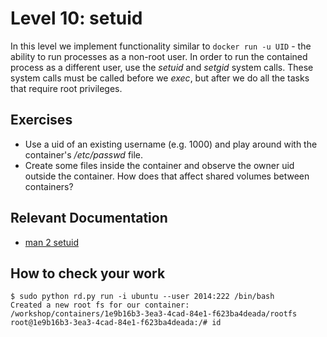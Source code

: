 # Level 10: setuid

In this level we implement functionality similar to `docker run -u UID` - the ability to run processes as a non-root user.
In order to run the contained process as a different user, use the _setuid_ and _setgid_ system calls.
These system calls must be called before we _exec_, but after we do all the tasks that require root privileges.

## Exercises
- Use a uid of an existing username (e.g. 1000) and play around with the container's _/etc/passwd_ file.
- Create some files inside the container and observe the owner uid outside the container. How does that affect shared volumes between containers?

## Relevant Documentation

- [man 2 setuid](hhttp://man7.org/linux/man-pages/man2/setuid.2.html)

## How to check your work
```
$ sudo python rd.py run -i ubuntu --user 2014:222 /bin/bash
Created a new root fs for our container: /workshop/containers/1e9b16b3-3ea3-4cad-84e1-f623ba4deada/rootfs
root@1e9b16b3-3ea3-4cad-84e1-f623ba4deada:/# id

```
